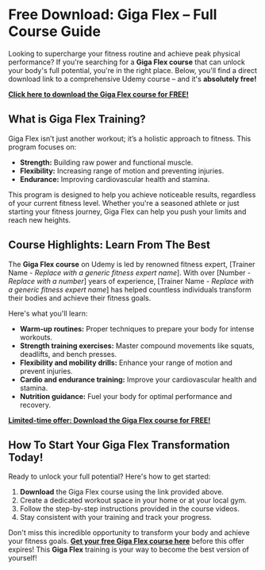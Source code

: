 # Free Download: Giga Flex – Full Course Guide

Looking to supercharge your fitness routine and achieve peak physical performance? If you're searching for a **Giga Flex course** that can unlock your body's full potential, you're in the right place. Below, you'll find a direct download link to a comprehensive Udemy course – and it's **absolutely free!**

[**Click here to download the Giga Flex course for FREE!**](https://udemywork.com/giga-flex)

## What is Giga Flex Training?

Giga Flex isn’t just another workout; it’s a holistic approach to fitness. This program focuses on:

*   **Strength:** Building raw power and functional muscle.
*   **Flexibility:** Increasing range of motion and preventing injuries.
*   **Endurance:** Improving cardiovascular health and stamina.

This program is designed to help you achieve noticeable results, regardless of your current fitness level. Whether you're a seasoned athlete or just starting your fitness journey, Giga Flex can help you push your limits and reach new heights.

## Course Highlights: Learn From The Best

The **Giga Flex course** on Udemy is led by renowned fitness expert, [Trainer Name - *Replace with a generic fitness expert name*]. With over [Number - *Replace with a number*] years of experience, [Trainer Name - *Replace with a generic fitness expert name*] has helped countless individuals transform their bodies and achieve their fitness goals.

Here's what you'll learn:

*   **Warm-up routines:** Proper techniques to prepare your body for intense workouts.
*   **Strength training exercises:** Master compound movements like squats, deadlifts, and bench presses.
*   **Flexibility and mobility drills:** Enhance your range of motion and prevent injuries.
*   **Cardio and endurance training:** Improve your cardiovascular health and stamina.
*   **Nutrition guidance:** Fuel your body for optimal performance and recovery.

[**Limited-time offer: Download the Giga Flex course for FREE!**](https://udemywork.com/giga-flex)

## How To Start Your Giga Flex Transformation Today!

Ready to unlock your full potential? Here's how to get started:

1.  **Download** the Giga Flex course using the link provided above.
2.  Create a dedicated workout space in your home or at your local gym.
3.  Follow the step-by-step instructions provided in the course videos.
4.  Stay consistent with your training and track your progress.

Don't miss this incredible opportunity to transform your body and achieve your fitness goals. **[Get your free Giga Flex course here](https://udemywork.com/giga-flex)** before this offer expires! This **Giga Flex** training is your way to become the best version of yourself!
